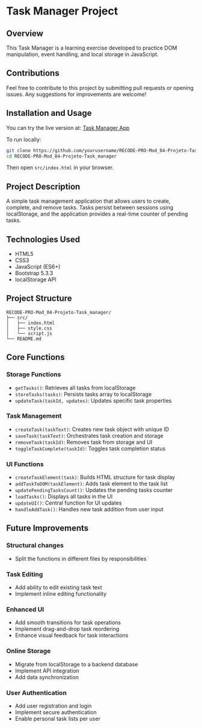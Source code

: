 # Task Manager Project

## Overview
This Task Manager is a learning exercise developed to practice DOM manipulation, event handling, and local storage in JavaScript.

## Contributions
Feel free to contribute to this project by submitting pull requests or opening issues. Any suggestions for improvements are welcome!

## Installation and Usage
You can try the live version at: [Task Manager App](https://recode-pro-mod-04-projeto-task-manager.vercel.app/)

To run locally:
```bash
git clone https://github.com/yourusername/RECODE-PRO-Mod_04-Projeto-Task_manager.git
cd RECODE-PRO-Mod_04-Projeto-Task_manager
```
Then open `src/index.html` in your browser.

## Project Description
A simple task management application that allows users to create, complete, and remove tasks. Tasks persist between sessions using localStorage, and the application provides a real-time counter of pending tasks.

## Technologies Used
- HTML5
- CSS3
- JavaScript (ES6+)
- Bootstrap 5.3.3
- localStorage API

## Project Structure
```
RECODE-PRO-Mod_04-Projeto-Task_manager/
├── src/
│   ├── index.html
│   ├── style.css
│   └── script.js
└── README.md
```

## Core Functions

### Storage Functions
- `getTasks()`: Retrieves all tasks from localStorage
- `storeTasks(tasks)`: Persists tasks array to localStorage
- `updateTask(taskId, updates)`: Updates specific task properties

### Task Management
- `createTask(taskText)`: Creates new task object with unique ID
- `saveTask(taskText)`: Orchestrates task creation and storage
- `removeTask(taskId)`: Removes task from storage and UI
- `toggleTaskComplete(taskId)`: Toggles task completion status

### UI Functions
- `createTaskElement(task)`: Builds HTML structure for task display
- `addTaskToDOM(taskElement)`: Adds task element to the task list
- `updatePendingTasksCount()`: Updates the pending tasks counter
- `loadTasks()`: Displays all tasks in the UI
- `updateUI()`: Central function for UI updates
- `handleAddTask()`: Handles new task addition from user input

## Future Improvements

### Structural changes
- Split the functions in different files by responsibilities

### Task Editing
- Add ability to edit existing task text
- Implement inline editing functionality

### Enhanced UI
- Add smooth transitions for task operations
- Implement drag-and-drop task reordering
- Enhance visual feedback for task interactions

### Online Storage
- Migrate from localStorage to a backend database
- Implement API integration
- Add data synchronization

### User Authentication
- Add user registration and login
- Implement secure authentication
- Enable personal task lists per user